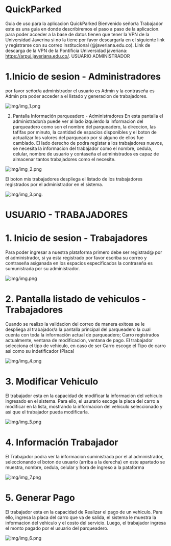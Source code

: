 # QuickParked
Guia de uso para la aplicacion QuickParked
Bienvenido señor/a Trabajador este es una guia en donde describiremos el paso a paso de la aplicacion.
para poder acceder a la base de datos tienen que tener la VPN de la Universidad Javerina si no la tiene por favor 
descargarla en el siguiente link y registrarse con su correo institucional (@javeriana.edu.co).
Link de descarga de la VPN de la Pontificia Universidad javeriana: https://arpuj.javeriana.edu.co/.
USUARIO ADMINISTRADOR

# 1.Inicio de sesion - Administradores
por favor señor/a administrador el usuario es Admin y la contraseña es Admin pra poder acceder a el listado y generacion 
de trabajadores.

![img/img_1.png](img/img_1.png)

2. Pantalla Información parqueadero - Administradores
En esta pantalla el administrador/a puede ver al lado izquierdo la informacion del parqueadero como son el nombre del 
parqueadero, la direccion, las tafifas por minuto, la cantidad de espacios disponibles y el boton de actualizar los valores del parqueado 
por si alguno de ellos fue cambiado. 
El lado derecho de podra registar a los trabajadores nuevos, se necesita la informacion del trabajador como el nombre, cedula, celular, 
nombre de usuario y contaseña el administrados es capaz de almacenar tantos trabajadores como el necesite.

![img/img_2.png](img/img_2.png)

El boton mis trabajadores despliega el listado de los trabajadores registrados por el administrador en el sistema.

![img/img_3.png](img/img_3.png).

# USUARIO - TRABAJADORES

# 1. Inicio de sesion - Trabajadores

Para poder ingresar a nuestra plataforma primero debe ser registrad@ por el administrador, si ya esta 
registrado por favor escriba su correo y contraseña asiganada en los espacios especificados la contraseña es sumunistrada por su 
administrador.

![img/img.png](img/img.png)

# 2. Pantalla listado de vehiculos - Trabajadores

Cuando se realizo la validacion del correo de manera exitosa se le despliega al trabajador/a la pantalla principal del parqueadero
la cual cuenta con toda la información actual de parqueadero; Carro registrados actualmente, ventana de modificacion, ventana de pago.
El trabajador selecciona el tipo de vehiculo, en caso de ser Carro escoge el Tipo de carro asi como su indetificador (Placa)

![img/img_4.png](img/img_4.png)

# 3. Modificar Vehiculo

El trabajador esta en la capacidad de modificar la información del vehiculo ingresado en el sistema. Para ello, el usurario escoge la placa del carro a modificar en la lista, mostrando la informacion del vehiculo seleccionado y asi que el trabajador pueda modificarla.

![img/img_5.png](img/img_5.png)

# 4. Información Trabajador

El Trabajador podra ver la informacion suministrada por el al administrador, seleccionando el boton de usuario (arriba a la derecha)
en este apartado se muestra, nombre, cedula, celular y hora de ingreso a la pataforma

![img/img_7.png](img/img_7.png)


# 5. Generar Pago

El trabajador esta en la capacidad de Realizar el pago de un vehiculo. Para ello, ingresa la placa del carro que va de salida, el sistema le muestra la informacion del vehiculo y el costo del servicio. Luego, el trabajador ingresa el monto pagado por el usuario del parqueadero.

![img/img_6.png](img/img_6.png)
